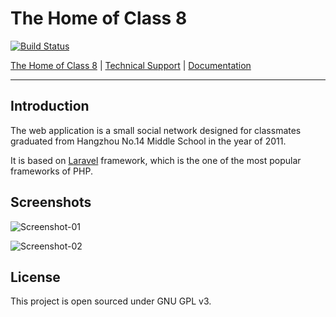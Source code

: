 The Home of Class 8
===================

[![Build Status](https://travis-ci.org/zjhzxhz/class8.png?branch=master)](https://travis-ci.org/zjhzxhz/class8)

[The Home of Class 8](http://class8.zjhzxhz.com) | 
[Technical Support](http://www.zjhzxhz.com) |
[Documentation](http://zjhzxhz.github.io/class8)

----------

Introduction
-------------
The web application is a small social network designed for classmates graduated from Hangzhou No.14 Middle School in the year of 2011. 

It is based on [Laravel](http://laravel.com) framework, which is the one of the most popular frameworks of PHP.

Screenshots
-------------
![Screenshot-01](https://zjhzxhz.com/wordpress/wp-content/uploads/projects/The-Home-of-Class8/The-Home-of-Class8-01.jpg)

![Screenshot-02](https://zjhzxhz.com/wordpress/wp-content/uploads/projects/The-Home-of-Class8/The-Home-of-Class8-02.jpg)

License
-------------
This project is open sourced under GNU GPL v3.
